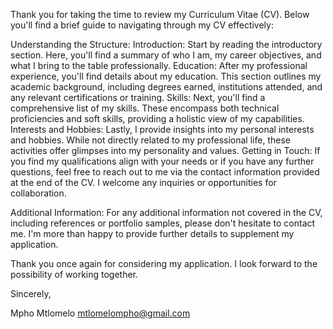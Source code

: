 Thank you for taking the time to review my Curriculum Vitae (CV). Below you'll find a brief guide to navigating through my CV effectively:

Understanding the Structure:
Introduction: Start by reading the introductory section. Here, you'll find a summary of who I am, my career objectives, and what I bring to the table professionally.
Education: After my professional experience, you'll find details about my education. This section outlines my academic background, including degrees earned, institutions attended, and any relevant certifications or training.
Skills: Next, you'll find a comprehensive list of my skills. These encompass both technical proficiencies and soft skills, providing a holistic view of my capabilities.
Interests and Hobbies: Lastly, I provide insights into my personal interests and hobbies. While not directly related to my professional life, these activities offer glimpses into my personality and values.
Getting in Touch:
If you find my qualifications align with your needs or if you have any further questions, feel free to reach out to me via the contact information provided at the end of the CV. I welcome any inquiries or opportunities for collaboration.

Additional Information:
For any additional information not covered in the CV, including references or portfolio samples, please don't hesitate to contact me. I'm more than happy to provide further details to supplement my application.

Thank you once again for considering my application. I look forward to the possibility of working together.

Sincerely,

Mpho Mtlomelo
mtlomelompho@gmail.com






